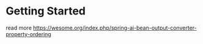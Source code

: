 # Getting Started

read more https://wesome.org/index.php/spring-ai-bean-output-converter-property-ordering

